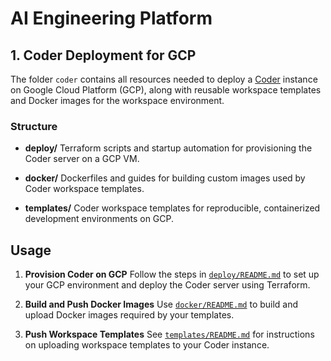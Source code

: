 # AI Engineering Platform

## 1. Coder Deployment for GCP

The folder `coder` contains all resources needed to deploy a [Coder](https://coder.com) instance on Google Cloud Platform (GCP), along with reusable workspace templates and Docker images for the workspace environment.

### Structure

- **deploy/**
  Terraform scripts and startup automation for provisioning the Coder server on a GCP VM.

- **docker/**
  Dockerfiles and guides for building custom images used by Coder workspace templates.

- **templates/**
  Coder workspace templates for reproducible, containerized development environments on GCP.

## Usage

1. **Provision Coder on GCP**
   Follow the steps in [`deploy/README.md`](coder/deploy/README.md) to set up your GCP environment and deploy the Coder server using Terraform.

2. **Build and Push Docker Images**
   Use [`docker/README.md`](coder/docker/README.md) to build and upload Docker images required by your templates.

3. **Push Workspace Templates**
   See [`templates/README.md`](coder/templates/README.md) for instructions on uploading workspace templates to your Coder instance.
